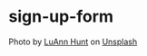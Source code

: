 # sign-up-form

Photo by <a href="https://unsplash.com/@luannhunt180?utm_content=creditCopyText&utm_medium=referral&utm_source=unsplash">LuAnn Hunt</a> on <a href="https://unsplash.com/photos/crate-of-reed-fruit-O3TlS547j7k?utm_content=creditCopyText&utm_medium=referral&utm_source=unsplash">Unsplash</a>
  